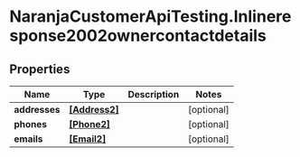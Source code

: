 # NaranjaCustomerApiTesting.Inlineresponse2002ownercontactdetails

## Properties

Name | Type | Description | Notes
------------ | ------------- | ------------- | -------------
**addresses** | [**[Address2]**](Address2.md) |  | [optional] 
**phones** | [**[Phone2]**](Phone2.md) |  | [optional] 
**emails** | [**[Email2]**](Email2.md) |  | [optional] 


